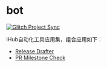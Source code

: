 # bot

[![Glitch Project Sync](https://github.com/ihub-pub/bot/actions/workflows/sync-glitch.yml/badge.svg)](https://github.com/ihub-pub/bot/actions/workflows/sync-glitch.yml)

IHub自动化工具应用集，组合应用如下：

- [Release Drafter](https://github.com/marketplace/actions/release-drafter)
- [PR Milestone Check](https://github.com/marketplace/pr-milestone-check)

